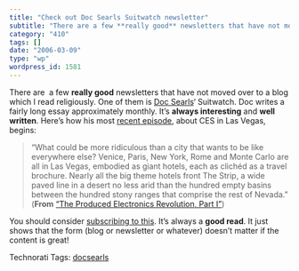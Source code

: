 ```yaml
---
title: "Check out Doc Searls Suitwatch newsletter"
subtitle: "There are a few **really good** newsletters that have not moved over to a blog which I read religio..."
category: "410"
tags: []
date: "2006-03-09"
type: "wp"
wordpress_id: 1581
---
```

There are  a few **really good** newsletters that have not moved over to a blog which I read religiously. One of them is [Doc Searls](http://doc.weblogs.com/)‘ Suitwatch. Doc writes a fairly long essay approximately monthly. It’s **always interesting** and **well written**. Here’s how his most [recent episode](http://lists.ssc.com/pipermail/suitwatch/2006-February.txt), about CES in Las Vegas, begins:

> “What could be more ridiculous than a city that wants to be like everywhere else? Venice, Paris, New York, Rome and Monte Carlo are all in Las Vegas, embodied as giant hotels, each as clichéd as a travel brochure. Nearly all the big theme hotels front The Strip, a wide paved line in a desert no less arid than the hundred empty basins between the hundred stony ranges that comprise the rest of Nevada.” (**From** [“The Produced Electronics Revolution, Part I”](http://lists.ssc.com/pipermail/suitwatch/2006-February.txt))

You should consider [subscribing to this](http://lists.ssc.com/mailman/listinfo/suitwatch). It’s always a **good read**. It just shows that the form (blog or newsletter or whatever) doesn’t matter if the content is great!

Technorati Tags: [docsearls](http://www.technorati.com/tag/docsearls)